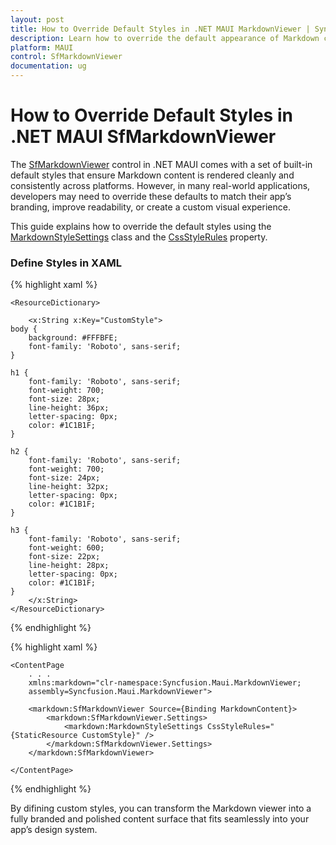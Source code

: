 ```yaml
---
layout: post
title: How to Override Default Styles in .NET MAUI MarkdownViewer | Syncfusion
description: Learn how to override the default appearance of Markdown content using custom CSS in the Syncfusion .NET MAUI MarkdownViewer control.
platform: MAUI
control: SfMarkdownViewer
documentation: ug
---
```


# How to Override Default Styles in .NET MAUI SfMarkdownViewer

The [SfMarkdownViewer]() control in .NET MAUI comes with a set of built-in default styles that ensure Markdown content is rendered cleanly and consistently across platforms. However, in many real-world applications, developers may need to override these defaults to match their app’s branding, improve readability, or create a custom visual experience.

This guide explains how to override the default styles using the [MarkdownStyleSettings]() class and the [CssStyleRules]() property.

### Define Styles in XAML

{% highlight xaml %}

    <ResourceDictionary>

        <x:String x:Key="CustomStyle">
    body {
        background: #FFFBFE;
        font-family: 'Roboto', sans-serif;
    }
            
    h1 {
        font-family: 'Roboto', sans-serif;
        font-weight: 700;
        font-size: 28px;
        line-height: 36px;
        letter-spacing: 0px;
        color: #1C1B1F;
    }

    h2 {
        font-family: 'Roboto', sans-serif;
        font-weight: 700;
        font-size: 24px;
        line-height: 32px;
        letter-spacing: 0px;
        color: #1C1B1F;
    }

    h3 {
        font-family: 'Roboto', sans-serif;
        font-weight: 600;
        font-size: 22px;
        line-height: 28px;
        letter-spacing: 0px;
        color: #1C1B1F;
    }
        </x:String>
    </ResourceDictionary>

{% endhighlight %}

{% highlight xaml %}

    <ContentPage
        . . .    
        xmlns:markdown="clr-namespace:Syncfusion.Maui.MarkdownViewer;
        assembly=Syncfusion.Maui.MarkdownViewer">
    
        <markdown:SfMarkdownViewer Source={Binding MarkdownContent}>
            <markdown:SfMarkdownViewer.Settings>
                <markdown:MarkdownStyleSettings CssStyleRules="{StaticResource CustomStyle}" />
            </markdown:SfMarkdownViewer.Settings>
        </markdown:SfMarkdownViewer>

    </ContentPage>

{% endhighlight %}

By difining custom styles, you can transform the Markdown viewer into a fully branded and polished content surface that fits seamlessly into your app’s design system.
